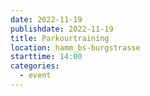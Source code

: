```yaml
---
date: 2022-11-19
publishdate: 2022-11-19
title: Parkourtraining
location: hamm_bs-burgstrasse
starttime: 14:00
categories:
  - event
---
```

